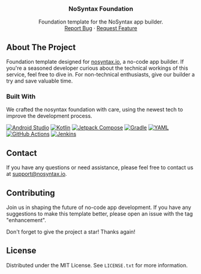 <!-- PROJECT LOGO -->
<br />
<div align="center">
  <h3 align="center">NoSyntax Foundation</h3>
  <p align="center">
    Foundation template for the NoSyntax app builder.
    <br />
    <a href="https://github.com/nosyntax-io/nosyntax-foundation/issues">Report Bug</a>
    ·
    <a href="https://github.com/nosyntax-io/nosyntax-foundation/issues">Request Feature</a>
  </p>
</div>

<!-- ABOUT THE PROJECT -->
## About The Project

Foundation template designed for [nosyntax.io][nosyntax-url], a no-code app builder. If you're a seasoned developer curious about the technical workings of this service, feel free to dive in. For non-technical enthusiasts, give our builder a try and save valuable time.

### Built With

We crafted the nosyntax foundation with care, using the newest tech to improve the development process.

[![Android Studio][android-studio-badge]][android-studio-url]
[![Kotlin][kotlin-badge]][kotlin-url]
[![Jetpack Compose][jetpack-compose-badge]][jetpack-compose-url]
[![Gradle][gradle-badge]][gradle-url]
[![YAML][yaml-badge]][yaml-url]
[![GitHub Actions][github-actions-badge]][github-actions-url]
[![Jenkins][jenkins-badge]][jenkins-url]

<!-- CONTACT -->
## Contact

If you have any questions or need assistance, please feel free to contact us at [support@nosyntax.io][nosyntax-email].

<!-- CONTRIBUTING -->
## Contributing

Join us in shaping the future of no-code app development. If you have any suggestions to make this template better, please open an issue with the tag "enhancement".

Don't forget to give the project a star! Thanks again!

<!-- LICENSE -->
## License

Distributed under the MIT License. See `LICENSE.txt` for more information.

<!-- MARKDOWN LINKS & IMAGES -->
<!-- https://www.markdownguide.org/basic-syntax/#reference-style-links -->
[nosyntax-url]: https://nosyntax.io
[nosyntax-email]: mailto:support@nosyntax.io
[android-studio-badge]: https://img.shields.io/badge/Android%20Studio-3DDC84.svg?style=for-the-badge&logo=android-studio&logoColor=white
[android-studio-url]: https://img.shields.io/badge/Android%20Studio-3DDC84.svg?style=for-the-badge&logo=android-studio&logoColor=white
[kotlin-badge]: https://img.shields.io/badge/Kotlin-7f6ee3?style=for-the-badge&logo=kotlin&logoColor=white
[kotlin-url]: https://kotlinlang.org/
[jetpack-compose-badge]: https://img.shields.io/badge/Jetpack%20Compose-3a83f9?style=for-the-badge&logo=jetpack-compose&logoColor=white
[jetpack-compose-url]: https://developer.android.com/jetpack/compose
[gradle-badge]: https://img.shields.io/badge/Gradle-02303A.svg?style=for-the-badge&logo=Gradle&logoColor=white
[gradle-url]: https://gradle.org/
[yaml-badge]: https://img.shields.io/badge/YAML-e55153?style=for-the-badge&logo=yaml&logoColor=white
[yaml-url]: https://yaml.org/
[github-actions-badge]: https://img.shields.io/badge/GitHub%20Actions-82d971?style=for-the-badge&logo=github&logoColor=black
[github-actions-url]: https://github.com/features/actions
[jenkins-badge]: https://img.shields.io/badge/Jenkins-d43e39?style=for-the-badge&logo=Jenkins&logoColor=white
[jenkins-url]: https://www.jenkins.io/
[jetbrains-toolbox-url]: https://www.jetbrains.com/toolbox-app/
